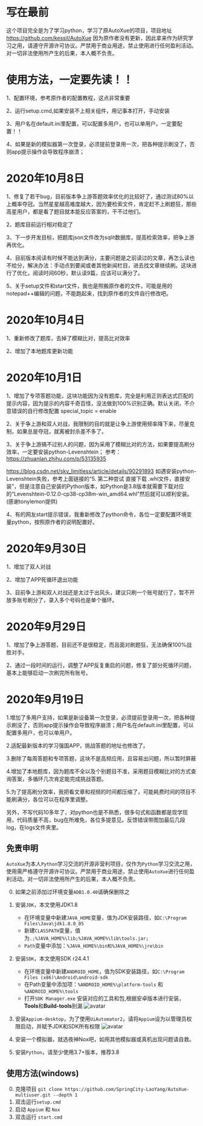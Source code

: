 # 写在最前
这个项目完全是为了学习python，学习了原AutoXue的项目，项目地址 https://github.com/kessil/AutoXue
因为原作者没有更新，因此拿来作为研究学习之用，请遵守开源许可协议。严禁用于商业用途，禁止使用进行任何盈利活动。对一切非法使用所产生的后果，本人概不负责。
# 使用方法，一定要先读！！
1、配置环境，参考原作者的配置教程，这点非常重要

2、运行setup.cmd,如果安装不上相关组件，用记事本打开，手动安装

3、用户名在default.ini里配置，可以配置多用户，也可以单用户。一定要配置！！

4、如果是新的模拟器第一次登录，必须提前登录用一次，把各种提示刷没了，否则app提示操作会导致程序崩溃；


# 2020年10月8日
1、修复了若干bug，目前版本争上游答题效率优化的比较好了，通过测试80%以上概率夺冠。当然星星越高难度越大，因为要检索文件，肯定赶不上刷题狂，那些高星用户，都是看了题目就本能反应答案的，干不过他们。

2、题库目前运行相对稳定了

3、下一步开发目标，把题库json文件改为sqlit数据库，提高检索效率，把争上游再优化。

4、目前版本阅读有时候不能达到满分，主要问题是之前读过的文章，再怎么读也不给分，解决办法：手动点到要闻或者其他新闻栏目，进去找文章继续刷。这块进行了优化，阅读时间60秒，默认读9篇，应该可以满分了。

5、关于setup文件和start文件，我也是照搬原作者的文件，可能是用的notepad++编辑的问题，不能跑起来，找到原作者的文件自行修改吧。
# 2020年10月4日
1、重新修改了题库，去掉了模糊比对，提高比对效率

2、增加了本地题库更新功能

# 2020年10月1日
1、增加了专项答题功能，这块功能因为没有题库，完全是利用正则表达式匹配的提示内容，因为提示的内容千奇百怪，没法做到100%识别正确。默认关闭，不介意错误的自行修改配置
special_topic = enable

2、关于争上游和双人对战，我限制的目的就是让争上游使用频率降下来，尽量克制，如果总是夺冠，就离被封杀差不多了。

3、关于争上游搞不过别人的问题，因为采用了模糊比对的方法，如果要提高刷分效率，一定要安装python-Levenshtein；
参考：https://zhuanlan.zhihu.com/p/53135935

https://blog.csdn.net/sky_limitless/article/details/90291893
如遇安装python-Levenshtein失败，参考上面链接的“5. 第二种尝试 直接下载 .whl文件，直接安装”，但是注意自己安装的Python版本，如Python是3.8版本就需要下载对应的“Levenshtein-0.12.0-cp38-cp38m-win_amd64.whl”然后就可以顺利安装。(感谢tonylemon提供)

4、有的网友start提示错误，我重新修改了python命令，各位一定要配置环境变量python，按照原作者的说明配置好。
# 2020年9月30日
1、增加了双人对战

2、增加了APP死循环退出功能

3、目前争上游和双人对战还是太过于出风头，建议只刷一个账号就行了，暂不开放多账号刷分了，录入多个号码也是单个循环。

# 2020年9月29日
1、增加了争上游答题，目前还不是很稳定，而且面对刷题狂，无法确保100%战胜对手。

2、通过一段时间的运行，调整了APP反复重启的问题，修复了部分死循环问题，基本上能够启动一次刷完所有账号。


# 2020年9月19日
1.增加了多用户支持，如果是新设备第一次登录，必须提前登录用一次，把各种提示刷没了，否则app提示操作会导致程序崩溃；用户名在default.ini里配置，可以配置多用户，也可以单用户。

2.适配最新版本的学习强国APP，挑战答题的地址也修改了。

3.删除了每周答题和专项答题，这块不是高频应用，且容易出问题，所以暂时屏蔽

4.增加了本地题库，因为题库不全以及个别题目不准，采用题目模糊比对的方式查询答案，多循环几次肯定能完成挑战答题。

5.为了提高刷分效率，我把看文章和视频的时间都压缩了，可能耗费时间的项目不能刷满分，各位可以在程序里调整。

另外，不写代码10多年了，对python也是不熟悉，很多句式和函数都是现学现用，代码质量不高，bug在所难免，各位多提意见。反馈错误带图加最后几段log，在logs文件夹里。

## 免责申明
`AutoXue`为本人`Python`学习交流的开源非营利项目，仅作为`Python`学习交流之用，使用需严格遵守开源许可协议。严禁用于商业用途，禁止使用`AutoXue`进行任何盈利活动。对一切非法使用所产生的后果，本人概不负责。


0. 如果之前添加过环境变量`ADB1.0.40`请确保删除之

1. 安装`JDK`，本文使用JDK1.8
    + 在环境变量中新建`JAVA_HOME`变量，值为JDK安装路径，如`C:\Program Files\Java\jdk1.8.0_05`
    + 新建`CLASSPATH`变量，值为`.;%JAVA_HOME%\lib;%JAVA_HOME%\lib\tools.jar;`
    + `Path`变量中添加：`%JAVA_HOME%\bin和%JAVA_HOME%\jre\bin`
    
2. 安装`SDK`，本文使用SDK r24.4.1
    + 在环境变量中新建`ANDROID_HOME`，值为SDK安装路径，如`C:\Program Files (x86)\Android\android-sdk`
    + 在Path变量中添加项：`%ANDROID_HOME%\platform-tools` 和 `%ANDROID_HOME%\tools`
    + 打开`SDK Manager.exe` 安装对应的工具和包,根据安卓版本进行安装，**Tools**和**Build-tools**别漏
    ![avatar](https://github.com/kessil/AutoXue/raw/dev/image-20200601204634969.png)
    
3. 安装`Appium-desktop`，为了使用`UiAutomator2`，请将`Appium`设为以管理员权限启动，并赋予JDK和SDK所有权限
    ![avatar](https://github.com/kessil/AutoXue/blob/dev/image-20200601204913532.png)
    

4. 安装一个模拟器，就选夜神Nox吧，如用其他模拟器或真机出现问题请自救。

5. 安装`Python`，请至少使用3.7+版本，推荐3.8

## 使用方法(windows)
0. 克隆项目 `git clone https://github.com/SpringCity-LaoYang/AutoXue-multiuser.git --depth 1`
1. 双击运行`setup.cmd`
2. 启动 `Appium` 和 `Nox`
3. 双击运行 `start.cmd`

